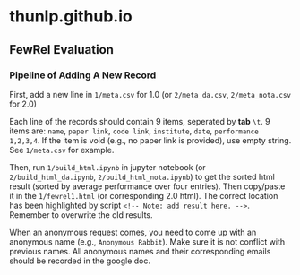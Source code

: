 # thunlp.github.io

## FewRel Evaluation

### Pipeline of Adding A New Record

First, add a new line in `1/meta.csv` for 1.0 (or `2/meta_da.csv`, `2/meta_nota.csv` for 2.0)

Each line of the records should contain 9 items, seperated by **tab** `\t`. 9 items are: `name`, `paper link`, `code link`, `institute`, `date`, `performance 1,2,3,4`.
If the item is void (e.g., no paper link is provided), use empty string. See `1/meta.csv` for example.

Then, run `1/build_html.ipynb` in jupyter notebook (or `2/build_html_da.ipynb`, `2/build_html_nota.ipynb`) to get the sorted html result (sorted by average performance over four entries). Then copy/paste it in the `1/fewrel1.html` (or corresponding 2.0 html).
The correct location has been highlighted by script `<!-- Note: add result here. -->`. Remember to overwrite the old results.

When an anonymous request comes, you need to come up with an anonymous name (e.g., `Anonymous Rabbit`).
Make sure it is not conflict with previous names.
All anonymous names and their corresponding emails should be recorded in the google doc.
